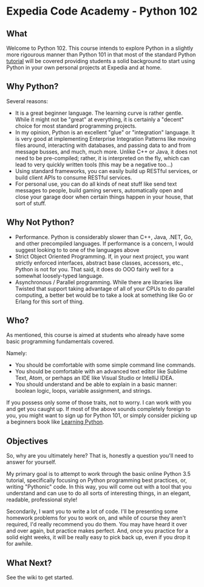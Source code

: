 # Expedia Code Academy - Python 102
## What
Welcome to Python 102. This course intends to explore Python in a slightly more rigourous manner than Python 101 in that most of the standard Python [tutorial](https://docs.python.org/3/tutorial/) will be covered providing students a solid background to start using Python in your own personal projects at Expedia and at home.
## Why Python?
Several reasons:

* It is a great beginner language. The learning curve is rather gentle. While it might not be "great" at everything, it is certainly a "decent" choice for most standard programming projects.
* In my opinion, Python is an excellent "glue" or "integration" language. It is very good at implementing Enterprise Integration Patterns like moving files around, interacting with databases, and passing data to and from message busses, and much, much more. Unlike C++ or Java, it does not need to be pre-compiled; rather, it is interpreted on the fly, which can lead to very quickly written tools (this may be a negative too...)
* Using standard frameworks, you can easily build up RESTful services, or build client APIs to consume RESTful services.
* For personal use, you can do all kinds of neat stuff like send text messages to people, build gaming servers, automatically open and close your garage door when certain things happen in your house, that sort of stuff.

## Why Not Python?

* Performance. Python is considerably slower than C++, Java, .NET, Go, and other precompiled languages. If performance is a concern, I would suggest looking to to one of the languages above
* Strict Object Oriented Programming. If, in your next project, you want strictly enforced interfaces, abstract base classes, accessors, etc., Python is not for you. That said, it does do OOO fairly well for a somewhat loosely-typed language.
* Asynchronous / Parallel programming. While there are libraries like Twisted that support taking advantage of all of your CPUs to do parallel computing, a better bet would be to take a look at something like Go or Erlang for this sort of thing.

## Who?
As mentioned, this course is aimed at students who already have some basic programming fundamentals covered.

Namely:

* You should be comfortable with some simple command line commands.
* You should be comfortable with an advanced text editor like Sublime Text, Atom, or perhaps an IDE like Visual Studio or IntelliJ IDEA.
* You should understand and be able to explain in a basic manner: boolean logic, loops, variable assignment, and strings.

If you possess only some of those traits, not to worry. I can work with you and get you caught up. If most of the above sounds completely foreign to you, you might want to sign up for Python 101, or simply consider picking up a beginners book like [Learning Python](http://www.amazon.com/Learning-Python-Edition-Mark-Lutz/dp/1449355730).

## Objectives
So, why are you ultimately here? That is, honestly a question you'll need to answer for yourself. 

My primary goal is to attempt to work through the basic online Python 3.5 tutorial, specifically focusing on Python programming best practices, or, writing "Pythonic" code. In this way, you will come out with a tool that you understand and can use to do all sorts of interesting things, in an elegant, readable, professional style!

Secondarily, I want you to write a lot of code. I'll be presenting some homework problems for you to work on, and while of course they aren't required, I'd really recommend you do them. You may have heard it over and over again, but practice makes perfect. And, once you practice for a solid eight weeks, it will be really easy to pick back up, even if you drop it for awhile.

## What Next?
See the wiki to get started.

